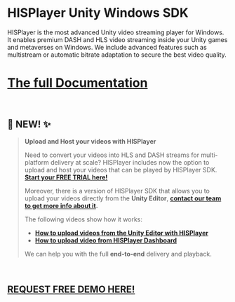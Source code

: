 # HISPlayer Unity Windows SDK

HISPlayer is the most advanced Unity video streaming player for Windows. It enables premium DASH and HLS video streaming inside your Unity games and metaverses on Windows. We include advanced features such as multistream or automatic bitrate adaptation to secure the best video quality.

# [The full Documentation](https://hisplayer.github.io/UnityWindows-SDK)

<br>

## 📣 NEW! ✨ 

> **Upload and Host your videos with HISPlayer**
> 
> Need to convert your videos into HLS and DASH streams for multi-platform delivery at scale? HISPlayer includes now the option to upload and host your videos that can be played by HISPlayer SDK. **[Start your FREE TRIAL here!](https://dashboard.hisplayer.com/signup)**
>
>Moreover, there is a version of HISPlayer SDK that allows you to upload your videos directly from the **Unity Editor**, **[contact our team to get more info about it](https://hisplayer.com/contact-unity3d-video-upload-hosting/).**
> 
>The following videos show how it works:
> * **[How to upload videos from the Unity Editor with HISPlayer](https://www.youtube.com/watch?v=POzM5U31tzc)**
> * **[How to upload video from HISPlayer Dashboard](https://www.youtube.com/watch?v=awfN0zz-8zQ)**
>
> We can help you with the full **end-to-end** delivery and playback.

<br>

## [REQUEST FREE DEMO HERE!](https://hisplayer.com/demo-unity-player-sdk-github/?utm_source=github&utm_medium=referral&utm_campaign=unitygithub&utm_content=20200211--unitydemocontact)

<br>


